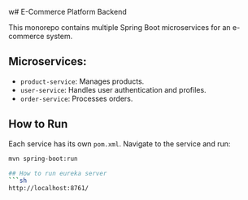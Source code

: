 w# E-Commerce Platform Backend

This monorepo contains multiple Spring Boot microservices for an e-commerce system.

## Microservices:
- `product-service`: Manages products.
- `user-service`: Handles user authentication and profiles.
- `order-service`: Processes orders.

## How to Run
Each service has its own `pom.xml`. Navigate to the service and run:

```sh
mvn spring-boot:run

## How to run eureka server
```sh
http://localhost:8761/

